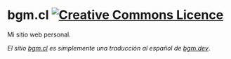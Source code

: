 bgm.cl <a rel="license" href="http://creativecommons.org/licenses/by-sa/4.0/"><img alt="Creative Commons Licence" style="border-width:0" src="https://i.creativecommons.org/l/by-sa/4.0/80x15.png" /></a><a rel="license" href="http://creativecommons.org/licenses/by-sa/4.0/"></a>
===

Mi sitio web personal.

*El sitio [bgm.cl](https://bgm.cl/) es simplemente una traducción al español de [bgm.dev](https://bgm.dev)*.
